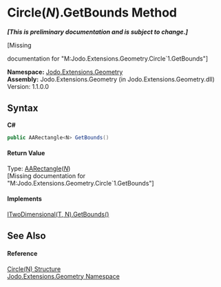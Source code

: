 # Circle(*N*).GetBounds Method 
 _**\[This is preliminary documentation and is subject to change.\]**_

\[Missing <summary> documentation for "M:Jodo.Extensions.Geometry.Circle`1.GetBounds"\]

**Namespace:**&nbsp;<a href="N_Jodo_Extensions_Geometry">Jodo.Extensions.Geometry</a><br />**Assembly:**&nbsp;Jodo.Extensions.Geometry (in Jodo.Extensions.Geometry.dll) Version: 1.1.0.0

## Syntax

**C#**<br />
``` C#
public AARectangle<N> GetBounds()
```


#### Return Value
Type: <a href="T_Jodo_Extensions_Geometry_AARectangle_1">AARectangle</a>(<a href="T_Jodo_Extensions_Geometry_Circle_1">*N*</a>)<br />\[Missing <returns> documentation for "M:Jodo.Extensions.Geometry.Circle`1.GetBounds"\]

#### Implements
<a href="M_Jodo_Extensions_Geometry_ITwoDimensional_2_GetBounds">ITwoDimensional(T, N).GetBounds()</a><br />

## See Also


#### Reference
<a href="T_Jodo_Extensions_Geometry_Circle_1">Circle(N) Structure</a><br /><a href="N_Jodo_Extensions_Geometry">Jodo.Extensions.Geometry Namespace</a><br />